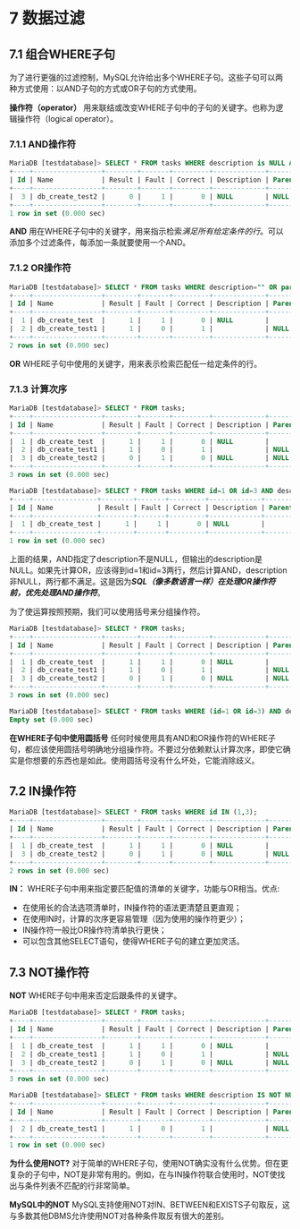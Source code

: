 # 7 数据过滤

## 7.1 组合WHERE子句

为了进行更强的过滤控制，MySQL允许给出多个WHERE子句。这些子句可以两种方式使用：以AND子句的方式或OR子句的方式使用。

**操作符（operator）** 用来联结或改变WHERE子句中的子句的关键字。也称为逻辑操作符（logical operator）。

### 7.1.1 AND操作符

```SQL
MariaDB [testdatabase]> SELECT * FROM tasks WHERE description is NULL AND parent is NULL;
+----+-----------------+--------+-------+---------+-------------+--------+
| Id | Name            | Result | Fault | Correct | Description | Parent |
+----+-----------------+--------+-------+---------+-------------+--------+
|  3 | db_create_test2 |      0 |     1 |       0 | NULL        | NULL   |
+----+-----------------+--------+-------+---------+-------------+--------+
1 row in set (0.000 sec)
```

**AND** 用在WHERE子句中的关键字，用来指示检索*满足所有给定条件的行*。可以添加多个过滤条件，每添加一条就要使用一个AND。

### 7.1.2 OR操作符

```SQL
MariaDB [testdatabase]> SELECT * FROM tasks WHERE description="" OR parent="";
+----+-----------------+--------+-------+---------+-------------+--------+
| Id | Name            | Result | Fault | Correct | Description | Parent |
+----+-----------------+--------+-------+---------+-------------+--------+
|  1 | db_create_test  |      1 |     1 |       0 | NULL        |        |
|  2 | db_create_test1 |      1 |     0 |       1 |             | NULL   |
+----+-----------------+--------+-------+---------+-------------+--------+
2 rows in set (0.000 sec)
```

**OR** WHERE子句中使用的关键字，用来表示检索匹配任一给定条件的行。

### 7.1.3 计算次序

```SQL
MariaDB [testdatabase]> SELECT * FROM tasks;
+----+-----------------+--------+-------+---------+-------------+--------+
| Id | Name            | Result | Fault | Correct | Description | Parent |
+----+-----------------+--------+-------+---------+-------------+--------+
|  1 | db_create_test  |      1 |     1 |       0 | NULL        |        |
|  2 | db_create_test1 |      1 |     0 |       1 |             | NULL   |
|  3 | db_create_test2 |      0 |     1 |       0 | NULL        | NULL   |
+----+-----------------+--------+-------+---------+-------------+--------+
3 rows in set (0.000 sec)

MariaDB [testdatabase]> SELECT * FROM tasks WHERE id=1 OR id=3 AND description IS NOT NULL;
+----+----------------+--------+-------+---------+-------------+--------+
| Id | Name           | Result | Fault | Correct | Description | Parent |
+----+----------------+--------+-------+---------+-------------+--------+
|  1 | db_create_test |      1 |     1 |       0 | NULL        |        |
+----+----------------+--------+-------+---------+-------------+--------+
1 row in set (0.000 sec)
```

上面的结果，AND指定了description不是NULL，但输出的description是NULL。如果先计算OR，应该得到id=1和id=3两行，然后计算AND，description非NULL，两行都不满足。这是因为***SQL（像多数语言一样）在处理OR操作符前，优先处理AND操作符***。

为了使运算按照预期，我们可以使用括号来分组操作符。

```SQL
MariaDB [testdatabase]> SELECT * FROM tasks;
+----+-----------------+--------+-------+---------+-------------+--------+
| Id | Name            | Result | Fault | Correct | Description | Parent |
+----+-----------------+--------+-------+---------+-------------+--------+
|  1 | db_create_test  |      1 |     1 |       0 | NULL        |        |
|  2 | db_create_test1 |      1 |     0 |       1 |             | NULL   |
|  3 | db_create_test2 |      0 |     1 |       0 | NULL        | NULL   |
+----+-----------------+--------+-------+---------+-------------+--------+
3 rows in set (0.000 sec)

MariaDB [testdatabase]> SELECT * FROM tasks WHERE (id=1 OR id=3) AND description IS NOT NULL;
Empty set (0.000 sec)
```

**在WHERE子句中使用圆括号** 任何时候使用具有AND和OR操作符的WHERE子句，都应该使用圆括号明确地分组操作符。不要过分依赖默认计算次序，即使它确实是你想要的东西也是如此。使用圆括号没有什么坏处，它能消除歧义。

## 7.2 IN操作符

```SQL
MariaDB [testdatabase]> SELECT * FROM tasks WHERE id IN (1,3);
+----+-----------------+--------+-------+---------+-------------+--------+
| Id | Name            | Result | Fault | Correct | Description | Parent |
+----+-----------------+--------+-------+---------+-------------+--------+
|  1 | db_create_test  |      1 |     1 |       0 | NULL        |        |
|  3 | db_create_test2 |      0 |     1 |       0 | NULL        | NULL   |
+----+-----------------+--------+-------+---------+-------------+--------+
2 rows in set (0.000 sec)
```

**IN：** WHERE子句中用来指定要匹配值的清单的关键字，功能与OR相当。优点: 
  * 在使用长的合法选项清单时，IN操作符的语法更清楚且更直观；
  * 在使用IN时，计算的次序更容易管理（因为使用的操作符更少）；
  * IN操作符一般比OR操作符清单执行更快；
  * 可以包含其他SELECT语句，使得WHERE子句的建立更加灵活。

## 7.3 NOT操作符

**NOT** WHERE子句中用来否定后跟条件的关键字。

```SQL
MariaDB [testdatabase]> SELECT * FROM tasks;
+----+-----------------+--------+-------+---------+-------------+--------+
| Id | Name            | Result | Fault | Correct | Description | Parent |
+----+-----------------+--------+-------+---------+-------------+--------+
|  1 | db_create_test  |      1 |     1 |       0 | NULL        |        |
|  2 | db_create_test1 |      1 |     0 |       1 |             | NULL   |
|  3 | db_create_test2 |      0 |     1 |       0 | NULL        | NULL   |
+----+-----------------+--------+-------+---------+-------------+--------+
3 rows in set (0.000 sec)

MariaDB [testdatabase]> SELECT * FROM tasks WHERE description IS NOT NULL;
+----+-----------------+--------+-------+---------+-------------+--------+
| Id | Name            | Result | Fault | Correct | Description | Parent |
+----+-----------------+--------+-------+---------+-------------+--------+
|  2 | db_create_test1 |      1 |     0 |       1 |             | NULL   |
+----+-----------------+--------+-------+---------+-------------+--------+
1 row in set (0.000 sec)
```

**为什么使用NOT?** 对于简单的WHERE子句，使用NOT确实没有什么优势。但在更复杂的子句中，NOT是非常有用的。例如，在与IN操作符联合使用时，NOT使找出与条件列表不匹配的行非常简单。

**MySQL中的NOT** MySQL支持使用NOT对IN、BETWEEN和EXISTS子句取反，这与多数其他DBMS允许使用NOT对各种条件取反有很大的差别。
